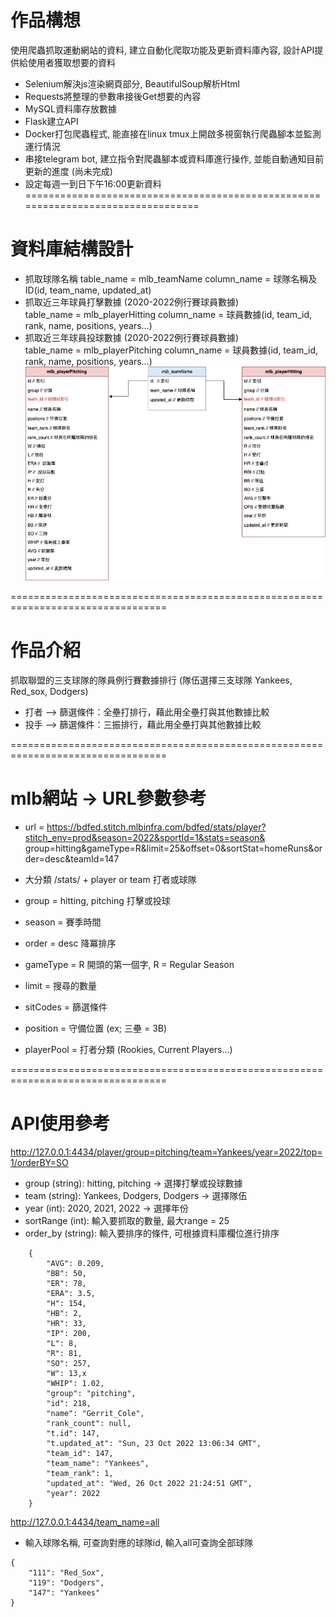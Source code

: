# 作品構想  
使用爬蟲抓取運動網站的資料, 建立自動化爬取功能及更新資料庫內容, 設計API提供給使用者獲取想要的資料  
* Selenium解決js渲染網頁部分, BeautifulSoup解析Html  
* Requests將整理的參數串接後Get想要的內容  
* MySQL資料庫存放數據  
* Flask建立API
* Docker打包爬蟲程式, 能直接在linux tmux上開啟多視窗執行爬蟲腳本並監測運行情況  
* 串接telegram bot, 建立指令對爬蟲腳本或資料庫進行操作, 並能自動通知目前更新的進度 (尚未完成)  
* 設定每週一到日下午16:00更新資料
================================================================================= 

# 資料庫結構設計  
* 抓取球隊名稱
table_name = mlb_teamName
column_name = 球隊名稱及ID(id, team_name, updated_at)
* 抓取近三年球員打擊數據 (2020-2022例行賽球員數據)    
table_name = mlb_playerHitting
column_name = 球員數據(id, team_id, rank, name, positions, years...)
* 抓取近三年球員投球數據 (2020-2022例行賽球員數據)    
table_name = mlb_playerPitching
column_name = 球員數據(id, team_id, rank, name, positions, years...)  
![image](https://github.com/johnny7001/mlbData/blob/c731f7615ab1bf6f5fa31aca0a5a2d2edbe9ca77/status/img/db_schemas.jpg)

=================================================================================

# 作品介紹
抓取聯盟的三支球隊的隊員例行賽數據排行 (隊伍選擇三支球隊 Yankees, Red_sox, Dodgers)  
* 打者 --> 篩選條件：全壘打排行，藉此用全壘打與其他數據比較   
* 投手 --> 篩選條件：三振排行，藉此用全壘打與其他數據比較   

=================================================================================

# mlb網站 -> URL參數參考
* url = https://bdfed.stitch.mlbinfra.com/bdfed/stats/player?stitch_env=prod&season=2022&sportId=1&stats=season& group=hitting&gameType=R&limit=25&offset=0&sortStat=homeRuns&order=desc&teamId=147

* 大分類 /stats/ + player or team  打者或球隊
* group = hitting, pitching 打擊或投球
* season = 賽季時間
* order = desc 降冪排序
* gameType = R 開頭的第一個字, R = Regular Season
* limit = 搜尋的數量
* sitCodes = 篩選條件
* position = 守備位置 (ex; 三壘 = 3B)
* playerPool = 打者分類 (Rookies, Current Players...)

=================================================================================

# API使用參考  
http://127.0.0.1:4434/player/group=pitching/team=Yankees/year=2022/top=1/orderBY=SO
* group (string): hitting, pitching -> 選擇打擊或投球數據  
* team (string): Yankees, Dodgers, Dodgers -> 選擇隊伍  
* year (int): 2020, 2021, 2022 -> 選擇年份  
* sortRange (int): 輸入要抓取的數量, 最大range = 25
* order_by (string): 輸入要排序的條件, 可根據資料庫欄位進行排序  
````
    {
        "AVG": 0.209,
        "BB": 50,
        "ER": 78,
        "ERA": 3.5,
        "H": 154,
        "HB": 2,
        "HR": 33,
        "IP": 200,
        "L": 8,
        "R": 81,
        "SO": 257,
        "W": 13,x
        "WHIP": 1.02,
        "group": "pitching",
        "id": 218,
        "name": "Gerrit_Cole",
        "rank_count": null,
        "t.id": 147,
        "t.updated_at": "Sun, 23 Oct 2022 13:06:34 GMT",
        "team_id": 147,
        "team_name": "Yankees",
        "team_rank": 1,
        "updated_at": "Wed, 26 Oct 2022 21:24:51 GMT",
        "year": 2022
    }
````
http://127.0.0.1:4434/team_name=all
*  輸入球隊名稱, 可查詢對應的球隊id, 輸入all可查詢全部球隊
````
{
    "111": "Red_Sox",
    "119": "Dodgers",
    "147": "Yankees"
}
````
    
